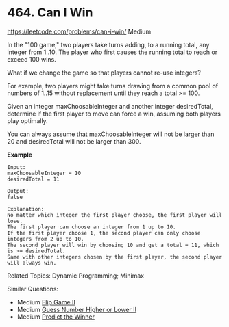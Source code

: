 # 464. Can I Win
<https://leetcode.com/problems/can-i-win/>
Medium

In the "100 game," two players take turns adding, to a running total, any integer from 1..10. The player who first causes the running total to reach or exceed 100 wins.

What if we change the game so that players cannot re-use integers?

For example, two players might take turns drawing from a common pool of numbers of 1..15 without replacement until they reach a total >= 100.

Given an integer maxChoosableInteger and another integer desiredTotal, determine if the first player to move can force a win, assuming both players play optimally.

You can always assume that maxChoosableInteger will not be larger than 20 and desiredTotal will not be larger than 300.

**Example**

    Input:
    maxChoosableInteger = 10
    desiredTotal = 11

    Output:
    false

    Explanation:
    No matter which integer the first player choose, the first player will lose.
    The first player can choose an integer from 1 up to 10.
    If the first player choose 1, the second player can only choose integers from 2 up to 10.
    The second player will win by choosing 10 and get a total = 11, which is >= desiredTotal.
    Same with other integers chosen by the first player, the second player will always win.

Related Topics: Dynamic Programming; Minimax

Similar Questions: 
* Medium [Flip Game II](https://leetcode.com/problems/flip-game-ii/)
* Medium [Guess Number Higher or Lower II](https://leetcode.com/problems/guess-number-higher-or-lower-ii/)
* Medium [Predict the Winner](https://leetcode.com/problems/predict-the-winner/)